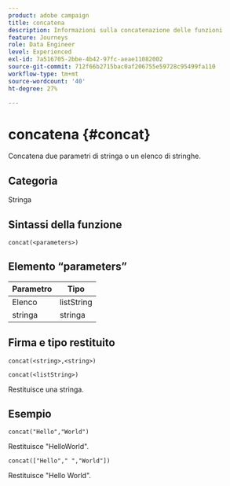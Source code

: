 ```yaml
---
product: adobe campaign
title: concatena
description: Informazioni sulla concatenazione delle funzioni
feature: Journeys
role: Data Engineer
level: Experienced
exl-id: 7a516705-2bbe-4b42-97fc-aeae11082002
source-git-commit: 712f66b2715bac0af206755e59728c95499fa110
workflow-type: tm+mt
source-wordcount: '40'
ht-degree: 27%

---
```


# concatena {#concat}

Concatena due parametri di stringa o un elenco di stringhe.

## Categoria

Stringa

## Sintassi della funzione

`concat(<parameters>)`

## Elemento “parameters”

| Parametro | Tipo |
|-----------|------------------|
| Elenco | listString |
| stringa | stringa |

## Firma e tipo restituito

`concat(<string>,<string>)`

`concat(<listString>)`

Restituisce una stringa.

## Esempio

`concat("Hello","World")`

Restituisce &quot;HelloWorld&quot;.

`concat(["Hello"," ","World"])`

Restituisce &quot;Hello World&quot;.
